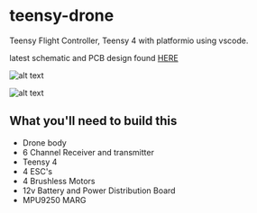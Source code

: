 # teensy-drone

Teensy Flight Controller, Teensy 4 with platformio using vscode.

latest schematic and PCB design found [HERE](https://easyeda.com/mc18g13/teensy-drone)

![alt text](https://image.easyeda.com/histories/54603217d50b49fdaa67c02c5153cf47.png "Schematic")

![alt text](https://image.easyeda.com/histories/9791de37978c451e956010ea456edfc5.png "PCB")

## What you'll need to build this

* Drone body
* 6 Channel Receiver and transmitter
* Teensy 4
* 4 ESC's
* 4 Brushless Motors
* 12v Battery and Power Distribution Board
* MPU9250 MARG
